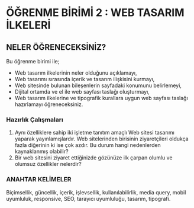 # ÖĞRENME BİRİMİ 2 : WEB TASARIM İLKELERİ

## NELER ÖĞRENECEKSİNİZ?

Bu öğrenme birimi ile;
- Web tasarım ilkelerinin neler olduğunu açıklamayı,
- Web tasarımı sırasında içerik ve tasarım ilişkisini kurmayı,
- Web sitesinde bulunan bileşenlerin sayfadaki konumunu belirlemeyi,
- Dijital ortamda ve el ile web sayfası taslağı oluşturmayı,
- Web tasarım ilkelerine ve tipografik kurallara uygun web sayfası taslağı hazırlamayı öğreneceksiniz.

### Hazırlık Çalışmaları

1. Aynı özelliklere sahip iki işletme tanıtım amaçlı Web sitesi tasarımı yaparak yayınlamışlardır. Web sitelerinden birisinin ziyaretçileri oldukça fazla diğerinin ki ise
çok azdır. Bu durum hangi nedenlerden kaynaklanmış olabilir?
2. Bir web sitesini ziyaret ettiğinizde gözünüze ilk çarpan olumlu ve olumsuz özellikler nelerdir?

### ANAHTAR KELİMELER

Biçimsellik, güncellik, içerik, işlevsellik, kullanılabilirlik, media query, mobil uyumluluk,
responsive, SEO, tarayıcı uyumluluğu, tasarım, tipografi.
